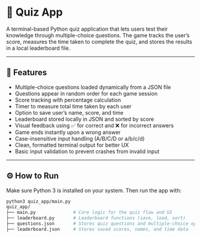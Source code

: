 # 🧠 Quiz App

A terminal-based Python quiz application that lets users test their knowledge through multiple-choice questions. The game tracks the user’s score, measures the time taken to complete the quiz, and stores the results in a local leaderboard file.

---

## 🚀 Features

- Multiple-choice questions loaded dynamically from a JSON file  
- Questions appear in random order for each game session  
- Score tracking with percentage calculation  
- Timer to measure total time taken by each user  
- Option to save user’s name, score, and time  
- Leaderboard stored locally in JSON and sorted by score  
- Visual feedback using ✅ for correct and ❌ for incorrect answers  
- Game ends instantly upon a wrong answer  
- Case-insensitive input handling (A/B/C/D or a/b/c/d)  
- Clean, formatted terminal output for better UX  
- Basic input validation to prevent crashes from invalid input  

---

## ⚙️ How to Run

Make sure Python 3 is installed on your system. Then run the app with:

```bash
python3 quiz_app/main.py
quiz_app/
├── main.py              # Core logic for the quiz flow and UI
├── leaderboard.py       # Leaderboard functions (save, load, sort)
├── questions.json       # Stores quiz questions and multiple-choice options
├── leaderboard.json     # Stores saved scores, names, and time data
